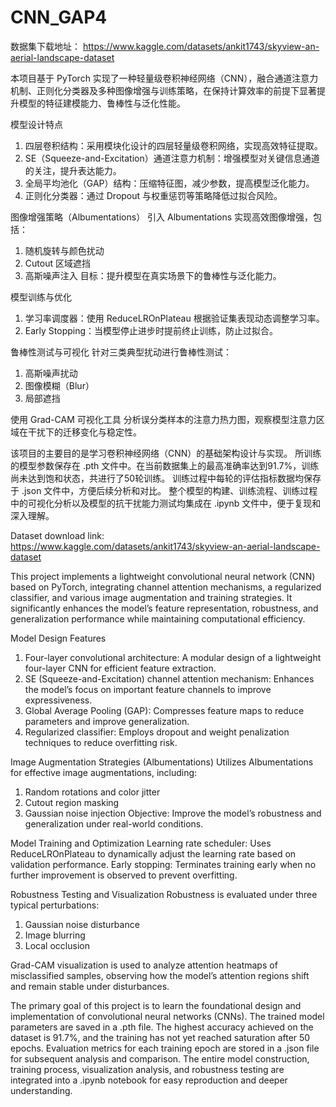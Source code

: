 # CNN_GAP4

数据集下载地址：
https://www.kaggle.com/datasets/ankit1743/skyview-an-aerial-landscape-dataset

本项目基于 PyTorch 实现了一种轻量级卷积神经网络（CNN），融合通道注意力机制、正则化分类器及多种图像增强与训练策略，在保持计算效率的前提下显著提升模型的特征建模能力、鲁棒性与泛化性能。

模型设计特点
1. 四层卷积结构：采用模块化设计的四层轻量级卷积网络，实现高效特征提取。
2. SE（Squeeze-and-Excitation）通道注意力机制：增强模型对关键信息通道的关注，提升表达能力。
3. 全局平均池化（GAP）结构：压缩特征图，减少参数，提高模型泛化能力。
4. 正则化分类器：通过 Dropout 与权重惩罚等策略降低过拟合风险。

图像增强策略（Albumentations）
引入 Albumentations 实现高效图像增强，包括：
1. 随机旋转与颜色扰动
2. Cutout 区域遮挡
3. 高斯噪声注入
目标：提升模型在真实场景下的鲁棒性与泛化能力。

模型训练与优化
1. 学习率调度器：使用 ReduceLROnPlateau 根据验证集表现动态调整学习率。
2. Early Stopping：当模型停止进步时提前终止训练，防止过拟合。

鲁棒性测试与可视化
针对三类典型扰动进行鲁棒性测试：
1. 高斯噪声扰动
2. 图像模糊（Blur）
3. 局部遮挡

使用 Grad-CAM 可视化工具 分析误分类样本的注意力热力图，观察模型注意力区域在干扰下的迁移变化与稳定性。

该项目的主要目的是学习卷积神经网络（CNN）的基础架构设计与实现。
所训练的模型参数保存在 .pth 文件中。在当前数据集上的最高准确率达到91.7%，训练尚未达到饱和状态，共进行了50轮训练。
训练过程中每轮的评估指标数据均保存于 .json 文件中，方便后续分析和对比。
整个模型的构建、训练流程、训练过程中的可视化分析以及模型的抗干扰能力测试均集成在 .ipynb 文件中，便于复现和深入理解。


Dataset download link:
https://www.kaggle.com/datasets/ankit1743/skyview-an-aerial-landscape-dataset

This project implements a lightweight convolutional neural network (CNN) based on PyTorch, integrating channel attention mechanisms, a regularized classifier, and various image augmentation and training strategies. It significantly enhances the model’s feature representation, robustness, and generalization performance while maintaining computational efficiency.

Model Design Features
1. Four-layer convolutional architecture: A modular design of a lightweight four-layer CNN for efficient feature extraction.
2. SE (Squeeze-and-Excitation) channel attention mechanism: Enhances the model’s focus on important feature channels to improve expressiveness.
3. Global Average Pooling (GAP): Compresses feature maps to reduce parameters and improve generalization.
4. Regularized classifier: Employs dropout and weight penalization techniques to reduce overfitting risk.

Image Augmentation Strategies (Albumentations)
Utilizes Albumentations for effective image augmentations, including:
1. Random rotations and color jitter
2. Cutout region masking
3. Gaussian noise injection
Objective: Improve the model’s robustness and generalization under real-world conditions.

Model Training and Optimization
Learning rate scheduler: Uses ReduceLROnPlateau to dynamically adjust the learning rate based on validation performance.
Early stopping: Terminates training early when no further improvement is observed to prevent overfitting.

Robustness Testing and Visualization
Robustness is evaluated under three typical perturbations:
1. Gaussian noise disturbance
2. Image blurring
3. Local occlusion

Grad-CAM visualization is used to analyze attention heatmaps of misclassified samples, observing how the model’s attention regions shift and remain stable under disturbances.

The primary goal of this project is to learn the foundational design and implementation of convolutional neural networks (CNNs).
The trained model parameters are saved in a .pth file. The highest accuracy achieved on the dataset is 91.7%, and the training has not yet reached saturation after 50 epochs.
Evaluation metrics for each training epoch are stored in a .json file for subsequent analysis and comparison.
The entire model construction, training process, visualization analysis, and robustness testing are integrated into a .ipynb notebook for easy reproduction and deeper understanding.



